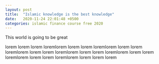 ```yaml
---
layout: post
title:  "Islamic knowledge is the best knowledge"
date:   2020-11-24 22:01:48 +0500
categories: islamic finance course free 2020
---
```

This world is going to be great

lorem 
lorem
lorem
loremlorem 
lorem
lorem
loremlorem 
lorem
lorem
loremlorem 
lorem
lorem
loremlorem 
lorem
lorem
loremlorem 
lorem
lorem
loremlorem 
lorem
lorem
loremlorem 
lorem
lorem
lorem